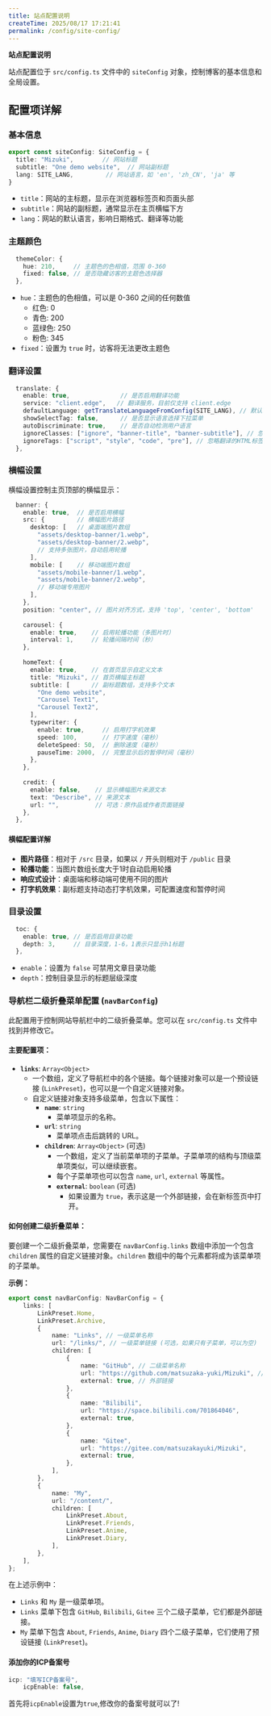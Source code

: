 ```yaml
---
title: 站点配置说明
createTime: 2025/08/17 17:21:41
permalink: /config/site-config/
---
```


**站点配置说明**

站点配置位于 `src/config.ts` 文件中的 `siteConfig` 对象，控制博客的基本信息和全局设置。

## 配置项详解

### 基本信息

```typescript
export const siteConfig: SiteConfig = {
  title: "Mizuki",        // 网站标题
  subtitle: "One demo website",  // 网站副标题
  lang: SITE_LANG,         // 网站语言，如 'en', 'zh_CN', 'ja' 等
}
```

- `title`：网站的主标题，显示在浏览器标签页和页面头部
- `subtitle`：网站的副标题，通常显示在主页横幅下方
- `lang`：网站的默认语言，影响日期格式、翻译等功能

### 主题颜色

```typescript
  themeColor: {
    hue: 210,     // 主题色的色相值，范围 0-360
    fixed: false, // 是否隐藏访客的主题色选择器
  },
```

- `hue`：主题色的色相值，可以是 0-360 之间的任何数值
  - 红色: 0
  - 青色: 200
  - 蓝绿色: 250
  - 粉色: 345
- `fixed`：设置为 `true` 时，访客将无法更改主题色

### 翻译设置

```typescript
  translate: {
    enable: true,              // 是否启用翻译功能
    service: "client.edge",   // 翻译服务，目前仅支持 client.edge
    defaultLanguage: getTranslateLanguageFromConfig(SITE_LANG), // 默认翻译语言
    showSelectTag: false,      // 是否显示语言选择下拉菜单
    autoDiscriminate: true,    // 是否自动检测用户语言
    ignoreClasses: ["ignore", "banner-title", "banner-subtitle"], // 忽略翻译的CSS类名
    ignoreTags: ["script", "style", "code", "pre"], // 忽略翻译的HTML标签
  },
```

### 横幅设置

横幅设置控制主页顶部的横幅显示：

```typescript
  banner: {
    enable: true,  // 是否启用横幅
    src: {         // 横幅图片路径
      desktop: [   // 桌面端图片数组
        "assets/desktop-banner/1.webp",
        "assets/desktop-banner/2.webp",
        // 支持多张图片，自动启用轮播
      ],
      mobile: [    // 移动端图片数组
        "assets/mobile-banner/1.webp",
        "assets/mobile-banner/2.webp",
        // 移动端专用图片
      ],
    },
    position: "center", // 图片对齐方式，支持 'top', 'center', 'bottom'
    
    carousel: {
      enable: true,    // 启用轮播功能（多图片时）
      interval: 1,     // 轮播间隔时间（秒）
    },
    
    homeText: {
      enable: true,    // 在首页显示自定义文本
      title: "Mizuki", // 首页横幅主标题
      subtitle: [      // 副标题数组，支持多个文本
        "One demo website",
        "Carousel Text1",
        "Carousel Text2",
      ],
      typewriter: {
        enable: true,     // 启用打字机效果
        speed: 100,       // 打字速度（毫秒）
        deleteSpeed: 50,  // 删除速度（毫秒）
        pauseTime: 2000,  // 完整显示后的暂停时间（毫秒）
      },
    },
    
    credit: {
      enable: false,    // 显示横幅图片来源文本
      text: "Describe", // 来源文本
      url: "",          // 可选：原作品或作者页面链接
    },
  },
```

#### 横幅配置详解

- **图片路径**：相对于 `/src` 目录，如果以 `/` 开头则相对于 `/public` 目录
- **轮播功能**：当图片数组长度大于1时自动启用轮播
- **响应式设计**：桌面端和移动端可使用不同的图片
- **打字机效果**：副标题支持动态打字机效果，可配置速度和暂停时间

### 目录设置

```typescript
  toc: {
    enable: true, // 是否启用目录功能
    depth: 3,     // 目录深度，1-6，1表示只显示h1标题
  },
```

- `enable`：设置为 `false` 可禁用文章目录功能
- `depth`：控制目录显示的标题层级深度



### 导航栏二级折叠菜单配置 (`navBarConfig`)

此配置用于控制网站导航栏中的二级折叠菜单。您可以在 `src/config.ts` 文件中找到并修改它。

#### 主要配置项：

*   **`links`**: `Array<Object>`
    *   一个数组，定义了导航栏中的各个链接。每个链接对象可以是一个预设链接 (`LinkPreset`)，也可以是一个自定义链接对象。
    *   自定义链接对象支持多级菜单，包含以下属性：
        *   **`name`**: `string`
            *   菜单项显示的名称。
        *   **`url`**: `string`
            *   菜单项点击后跳转的 URL。
        *   **`children`**: `Array<Object>` (可选)
            *   一个数组，定义了当前菜单项的子菜单。子菜单项的结构与顶级菜单项类似，可以继续嵌套。
            *   每个子菜单项也可以包含 `name`, `url`, `external` 等属性。
            *   **`external`**: `boolean` (可选)
                *   如果设置为 `true`，表示这是一个外部链接，会在新标签页中打开。

#### 如何创建二级折叠菜单：

要创建一个二级折叠菜单，您需要在 `navBarConfig.links` 数组中添加一个包含 `children` 属性的自定义链接对象。`children` 数组中的每个元素都将成为该菜单项的子菜单。

**示例：**

```typescript:/c:/Users/Administrator/Desktop/mizuki/src/config.ts
export const navBarConfig: NavBarConfig = {
	links: [
		LinkPreset.Home,
		LinkPreset.Archive,
		{
			name: "Links", // 一级菜单名称
			url: "/links/", // 一级菜单链接 (可选，如果只有子菜单，可以为空)
			children: [
				{
					name: "GitHub", // 二级菜单名称
					url: "https://github.com/matsuzaka-yuki/Mizuki", // 二级菜单链接
					external: true, // 外部链接
				},
				{
					name: "Bilibili",
					url: "https://space.bilibili.com/701864046",
					external: true,
				},
				{
					name: "Gitee",
					url: "https://gitee.com/matsuzakayuki/Mizuki",
					external: true,
				},
			],
		},
		{
			name: "My",
			url: "/content/",
			children: [
				LinkPreset.About,
				LinkPreset.Friends,
				LinkPreset.Anime,
				LinkPreset.Diary,
			],
		},
	],
};
```

在上述示例中：

*   `Links` 和 `My` 是一级菜单项。
*   `Links` 菜单下包含 `GitHub`, `Bilibili`, `Gitee` 三个二级子菜单，它们都是外部链接。
*   `My` 菜单下包含 `About`, `Friends`, `Anime`, `Diary` 四个二级子菜单，它们使用了预设链接 (`LinkPreset`)。


#### 添加你的ICP备案号
```typescript
icp: "填写ICP备案号",
	icpEnable: false,
```
首先将`icpEnable`设置为`true`,修改你的备案号就可以了!

